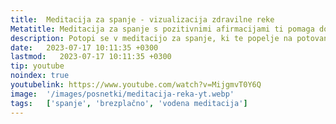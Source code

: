 ```yaml
---
title:  Meditacija za spanje - vizualizacija zdravilne reke
Metatitle: Meditacija za spanje s pozitivnimi afirmacijami ti pomaga do sprostitve, povečane samozavesti in boljši stik s samim seboj.
description: Potopi se v meditacijo za spanje, ki te popelje na potovanje skozi vizualizacijo zdravilne reke. Meditacija je namenjena sproščanju in umirjanju uma. V meditaciji lebdiš na površini reke, ki ti daje občutek varnosti. Med potovanjem sprejemaš svoja čustva in se osredotočaš na dihanje.
date:   2023-07-17 10:11:35 +0300
lastmod:   2023-07-17 10:11:35 +0300
tip: youtube
noindex: true
youtubelink: https://www.youtube.com/watch?v=MijgmvT0Y6Q
image:  '/images/posnetki/meditacija-reka-yt.webp'
tags:   ['spanje', 'brezplačno', 'vodena meditacija']
---
```


